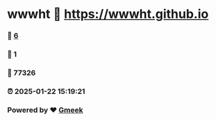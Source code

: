 # wwwht :link: https://wwwht.github.io 
### :page_facing_up: [6](https://wwwht.github.io/tag.html) 
### :speech_balloon: 1 
### :hibiscus: 77326 
### :alarm_clock: 2025-01-22 15:19:21 
### Powered by :heart: [Gmeek](https://github.com/Meekdai/Gmeek)
